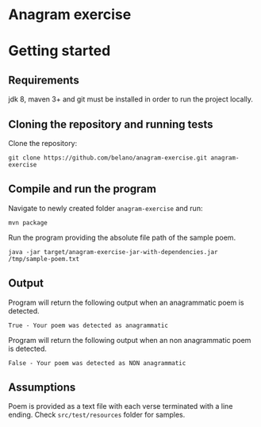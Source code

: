 Anagram exercise
=================

# Getting started

## Requirements

jdk 8, maven 3+ and git must be installed in order to run the project locally.

## Cloning the repository and running tests

Clone the repository:

`git clone https://github.com/belano/anagram-exercise.git anagram-exercise`

## Compile and run the program

Navigate to newly created folder `anagram-exercise` and run:

`mvn package`

Run the program providing the absolute file path of the sample poem.

`java -jar target/anagram-exercise-jar-with-dependencies.jar /tmp/sample-poem.txt`

## Output

Program will return the following output when an anagrammatic poem is detected.
```
True - Your poem was detected as anagrammatic
```

Program will return the following output when an non anagrammatic poem is detected.
```
False - Your poem was detected as NON anagrammatic
```

## Assumptions
Poem is provided as a text file with each verse terminated with a line ending.
Check `src/test/resources` folder for samples.